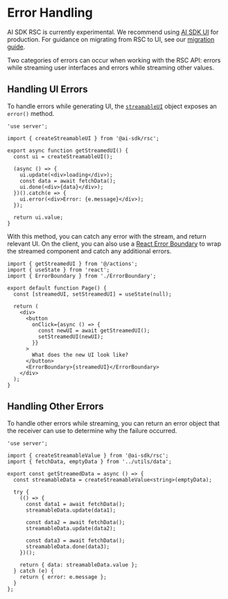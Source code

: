 # Error Handling

AI SDK RSC is currently experimental. We recommend using [AI SDK
UI](../ai-sdk-ui/overview.md) for production. For guidance on migrating from
RSC to UI, see our [migration guide](migrating-to-ui.md).

Two categories of errors can occur when working with the RSC API: errors while streaming user interfaces and errors while streaming other values.

## Handling UI Errors

To handle errors while generating UI, the [`streamableUI`](../reference/ai-sdk-rsc/create-streamable-ui.md) object exposes an `error()` method.

```tsx
'use server';

import { createStreamableUI } from '@ai-sdk/rsc';

export async function getStreamedUI() {
  const ui = createStreamableUI();

  (async () => {
    ui.update(<div>loading</div>);
    const data = await fetchData();
    ui.done(<div>{data}</div>);
  })().catch(e => {
    ui.error(<div>Error: {e.message}</div>);
  });

  return ui.value;
}
```

With this method, you can catch any error with the stream, and return relevant UI. On the client, you can also use a [React Error Boundary](https://react.dev/reference/react/Component#catching-rendering-errors-with-an-error-boundary) to wrap the streamed component and catch any additional errors.

```tsx
import { getStreamedUI } from '@/actions';
import { useState } from 'react';
import { ErrorBoundary } from './ErrorBoundary';

export default function Page() {
  const [streamedUI, setStreamedUI] = useState(null);

  return (
    <div>
      <button
        onClick={async () => {
          const newUI = await getStreamedUI();
          setStreamedUI(newUI);
        }}
      >
        What does the new UI look like?
      </button>
      <ErrorBoundary>{streamedUI}</ErrorBoundary>
    </div>
  );
}
```

## Handling Other Errors

To handle other errors while streaming, you can return an error object that the receiver can use to determine why the failure occurred.

```tsx
'use server';

import { createStreamableValue } from '@ai-sdk/rsc';
import { fetchData, emptyData } from '../utils/data';

export const getStreamedData = async () => {
  const streamableData = createStreamableValue<string>(emptyData);

  try {
    (() => {
      const data1 = await fetchData();
      streamableData.update(data1);

      const data2 = await fetchData();
      streamableData.update(data2);

      const data3 = await fetchData();
      streamableData.done(data3);
    })();

    return { data: streamableData.value };
  } catch (e) {
    return { error: e.message };
  }
};
```

